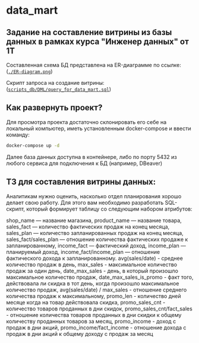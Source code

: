 # data_mart

## Задание на составление витрины из базы данных в рамках курса "Инженер данных" от 1Т

Составленная схема БД представлена на ER-диаграмме по ссылке: (<code>[./ER-diagram.png](https://github.com/AlexeyAnanchenko/data_mart/blob/main/ER-diagram.png)</code>)

Скрипт запроса на создание витрины: (<code>[scripts_db/DML/query_for_data_mart.sql](https://github.com/AlexeyAnanchenko/data_mart/blob/main/scripts_db/DML/query_for_data_mart.sql)</code>)

## Как развернуть проект?

Для просмотра проекта достаточно склонировать его себе на локальный компьютер, иметь установленным docker-compose и ввести команду:

```sh
docker-compose up -d
```

Далее база данных доступна в контейнере, либо по порту 5432 из любого сервиса для подключения к БД (например, DBeaver)

## ТЗ для составления витрины данных:

Аналитикам нужно оценить, насколько отдел планирования хорошо делает свою работу. Для этого вам необходимо разработать SQL-скрипт, который формирует таблицу со следующим набором атрибутов:

shop_name — название магазина,
product_name — название товара,
sales_fact — количество фактических продаж на конец месяца,
sales_plan — количество запланированных продаж на конец месяца,
sales_fact/sales_plan — отношение количества фактических продаже к запланированному,
income_fact — фактический доход,
income_plan — планируемый доход,
income_fact/income_plan — отношение фактического дохода к запланированному.
avg(sales/date) - среднее количество продаж в день,
max_sales - максимальное количество продаж за один день,
date_max_sales - день, в который произошло максимальное количество продаж,
date_max_sales_is_promo - факт того, действовала ли скидка в тот день, когда произошло максимальное количество продаж,
avg(sales/date) / max_sales - отношение среднего количества продаж к максимальному,
promo_len - количество дней месяце когда на товар действовала скидка,
promo_sales_cnt - количество товаров проданных в дни скидок,
promo_sales_cnt/fact_sales - отношение количества товаров проданных в дни скидки к общему количеству проданных товаров за месяц,
promo_income - доход с продаж в дни акций,
promo_income/fact_income - отношение дохода с продаж в дни акций к общему доходу с продаж за месяц

